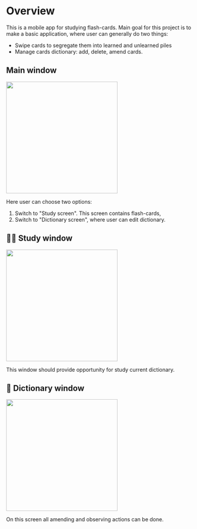 # Overview
<!-- [![Build Status](https://travis-ci.org/joemccann/dillinger.svg?branch=master)](https://travis-ci.org/joemccann/dillinger) -->

This is a mobile app for studying flash-cards. Main goal for this project is to make a basic application, where user can generally do two things:
- Swipe cards to segregate them into learned and unlearned piles
- Manage cards dictionary: add, delete, amend cards.

## Main window
<img src='source/_static/main.png' width='300'>

Here user can choose two options:
1. Switch to "Study screen". This screen contains flash-cards,
2. Switch to "Dictionary screen", where user can edit dictionary.

## :technologist: Study window
<img src='source/_static/study.png' width='300'>

This window should provide opportunity for study current dictionary.

## :memo: Dictionary window
<img src='source/_static/dict_list.png' width='300'>

On this screen all amending and observing actions can be done.
